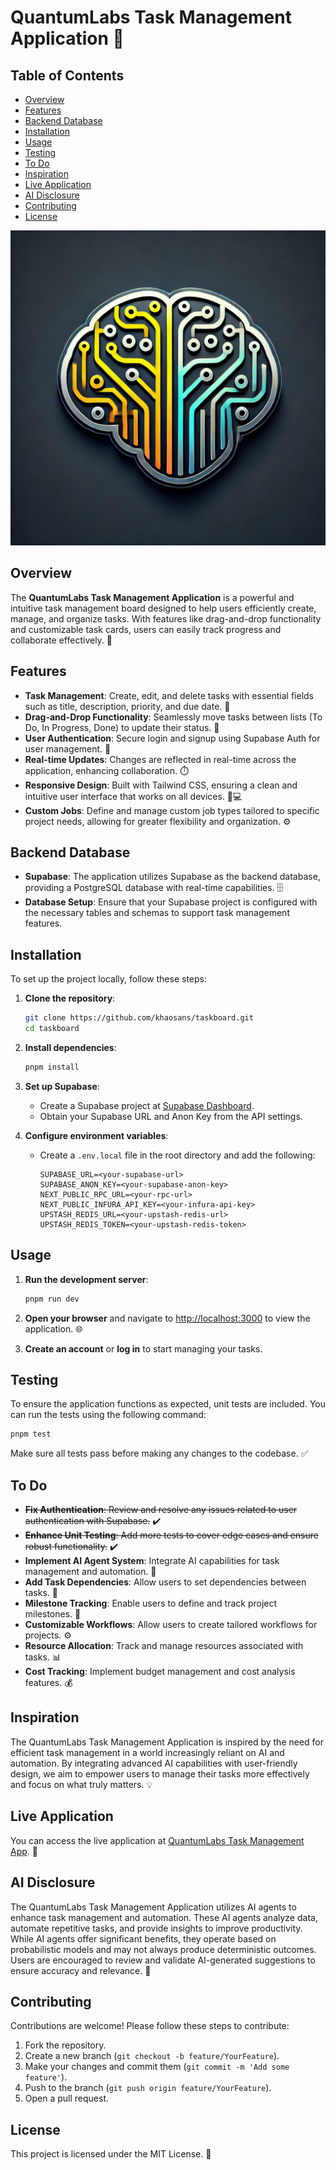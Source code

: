 # QuantumLabs Task Management Application 🚀

## Table of Contents
- [Overview](#overview)
- [Features](#features)
- [Backend Database](#backend-database)
- [Installation](#installation)
- [Usage](#usage)
- [Testing](#testing)
- [To Do](#to-do)
- [Inspiration](#inspiration)
- [Live Application](#live-application)
- [AI Disclosure](#ai-disclosure)
- [Contributing](#contributing)
- [License](#license)

![alt text](public/images/TaskFlow.gif)

## Overview
The **QuantumLabs Task Management Application** is a powerful and intuitive task management board designed to help users efficiently create, manage, and organize tasks. With features like drag-and-drop functionality and customizable task cards, users can easily track progress and collaborate effectively. 🌟

## Features
- **Task Management**: Create, edit, and delete tasks with essential fields such as title, description, priority, and due date. 📝
- **Drag-and-Drop Functionality**: Seamlessly move tasks between lists (To Do, In Progress, Done) to update their status. 🔄
- **User Authentication**: Secure login and signup using Supabase Auth for user management. 🔐
- **Real-time Updates**: Changes are reflected in real-time across the application, enhancing collaboration. ⏱️
- **Responsive Design**: Built with Tailwind CSS, ensuring a clean and intuitive user interface that works on all devices. 📱💻
- **Custom Jobs**: Define and manage custom job types tailored to specific project needs, allowing for greater flexibility and organization. ⚙️

## Backend Database
- **Supabase**: The application utilizes Supabase as the backend database, providing a PostgreSQL database with real-time capabilities. 🗄️
- **Database Setup**: Ensure that your Supabase project is configured with the necessary tables and schemas to support task management features.

## Installation
To set up the project locally, follow these steps:

1. **Clone the repository**:
   ```bash
   git clone https://github.com/khaosans/taskboard.git
   cd taskboard
   ```

2. **Install dependencies**:
   ```bash
   pnpm install
   ```

3. **Set up Supabase**:
   - Create a Supabase project at [Supabase Dashboard](https://app.supabase.com).
   - Obtain your Supabase URL and Anon Key from the API settings.

4. **Configure environment variables**:
   - Create a `.env.local` file in the root directory and add the following:
     ```plaintext
     SUPABASE_URL=<your-supabase-url>
     SUPABASE_ANON_KEY=<your-supabase-anon-key>
     NEXT_PUBLIC_RPC_URL=<your-rpc-url>
     NEXT_PUBLIC_INFURA_API_KEY=<your-infura-api-key>
     UPSTASH_REDIS_URL=<your-upstash-redis-url>
     UPSTASH_REDIS_TOKEN=<your-upstash-redis-token>
     ```

## Usage
1. **Run the development server**:
   ```bash
   pnpm run dev
   ```

2. **Open your browser** and navigate to [http://localhost:3000](http://localhost:3000) to view the application. 🌐

3. **Create an account** or **log in** to start managing your tasks.

## Testing
To ensure the application functions as expected, unit tests are included. You can run the tests using the following command:
```bash
pnpm test
```
Make sure all tests pass before making any changes to the codebase. ✅

## To Do
- ~~**Fix Authentication**: Review and resolve any issues related to user authentication with Supabase.~~ ✔️
- ~~**Enhance Unit Testing**: Add more tests to cover edge cases and ensure robust functionality.~~ ✔️
- **Implement AI Agent System**: Integrate AI capabilities for task management and automation. 🤖
- **Add Task Dependencies**: Allow users to set dependencies between tasks. 🔗
- **Milestone Tracking**: Enable users to define and track project milestones. 🎯
- **Customizable Workflows**: Allow users to create tailored workflows for projects. ⚙️
- **Resource Allocation**: Track and manage resources associated with tasks. 📊
- **Cost Tracking**: Implement budget management and cost analysis features. 💰

## Inspiration
The QuantumLabs Task Management Application is inspired by the need for efficient task management in a world increasingly reliant on AI and automation. By integrating advanced AI capabilities with user-friendly design, we aim to empower users to manage their tasks more effectively and focus on what truly matters. 💡

## Live Application
You can access the live application at [QuantumLabs Task Management App](https://the-front-1.vercel.app/landing). 🌟

## AI Disclosure
The QuantumLabs Task Management Application utilizes AI agents to enhance task management and automation. These AI agents analyze data, automate repetitive tasks, and provide insights to improve productivity. While AI agents offer significant benefits, they operate based on probabilistic models and may not always produce deterministic outcomes. Users are encouraged to review and validate AI-generated suggestions to ensure accuracy and relevance. 🤖

## Contributing
Contributions are welcome! Please follow these steps to contribute:

1. Fork the repository.
2. Create a new branch (`git checkout -b feature/YourFeature`).
3. Make your changes and commit them (`git commit -m 'Add some feature'`).
4. Push to the branch (`git push origin feature/YourFeature`).
5. Open a pull request.

## License
This project is licensed under the MIT License. 📄
